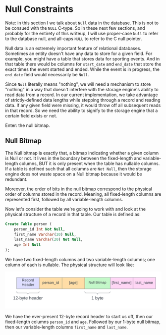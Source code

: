 # Null Constraints

Note: in this section I we talk about `Null` data in the database. This is not to be consued with the `NULL` C-type. So in these next few sections, and probably for the entirety of this writeup, I will use proper-case `Null` to refer to the database null, and all-caps `NULL` to refer to the C null pointer.

Null data is an extremely important feature of relational databases. Sometimes an entity doesn't have any data to store for a given field. For example, you might have a table that stores data for sporting events. And in that table there would be columns for `start_date` and `end_date` that store the exact times the event started and ended. While the event is in progress, the `end_date` field would necessarily be `Null`.

Since `Null` literally means "nothing", we will need a mechanism to store "nothing" in a way that doesn't interfere with the storage engine's ability to read data from a record. In our current implementation, we take advantage of strictly-defined data lengths while stepping through a record and reading data. If any given field were missing, it would throw off all subsequent reads in that record. So we need the ability to signify to the storage engine that a certain field exists or not.

Enter: the null bitmap.

## Null Bitmap

The Null bitmap is exactly that, a bitmap indicating whether a given column is Null or not. It lives in the boundary between the fixed-length and variable-length columns, BUT it is only present when the table has nullable columns. If a table is defined such that all columns are `Not Null`, then the storage engine does not waste space on a Null bitmap because it would be redundant.

Moreover, the order of bits in the null bitmap correspond to the physical order of columns stored in the record. Meaning, all fixed-length columns are represented first, followed by all variable-length columns.

Now let's consider the table we're going to work with and look at the physical structure of a record in that table. Our table is defined as:

```sql
Create Table person (
    person_id Int Not Null,
    first_name Varchar(20) Null,
    last_name Varchar(20) Not Null,
    age Int Null
);
```

We have two fixed-length columns and two variable-length columns; one column of each is nullable. The physical structure will look like:

![Null Bitmap](assets/null_bitmap.png)

We have the ever-present 12-byte record header to start us off, then our fixed-length columns `person_id` and `age`. Followed by our 1-byte null bitmap, then our variable-length columns `first_name` and `last_name`.